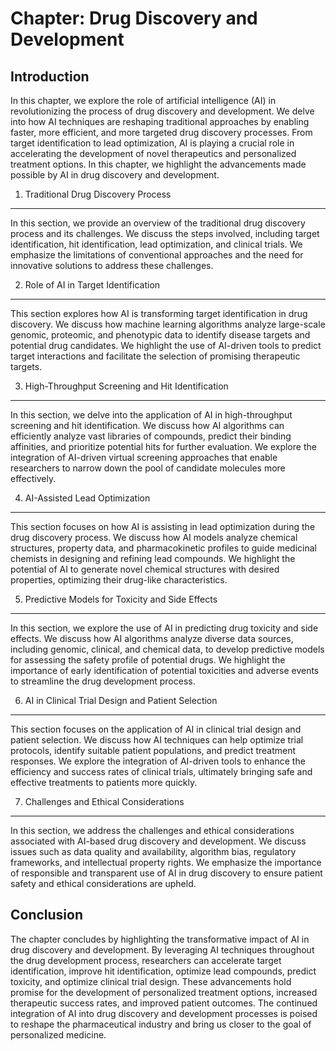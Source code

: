 Chapter: Drug Discovery and Development
=======================================

Introduction
------------

In this chapter, we explore the role of artificial intelligence (AI) in revolutionizing the process of drug discovery and development. We delve into how AI techniques are reshaping traditional approaches by enabling faster, more efficient, and more targeted drug discovery processes. From target identification to lead optimization, AI is playing a crucial role in accelerating the development of novel therapeutics and personalized treatment options. In this chapter, we highlight the advancements made possible by AI in drug discovery and development.

1. Traditional Drug Discovery Process
-------------------------------------

In this section, we provide an overview of the traditional drug discovery process and its challenges. We discuss the steps involved, including target identification, hit identification, lead optimization, and clinical trials. We emphasize the limitations of conventional approaches and the need for innovative solutions to address these challenges.

2. Role of AI in Target Identification
--------------------------------------

This section explores how AI is transforming target identification in drug discovery. We discuss how machine learning algorithms analyze large-scale genomic, proteomic, and phenotypic data to identify disease targets and potential drug candidates. We highlight the use of AI-driven tools to predict target interactions and facilitate the selection of promising therapeutic targets.

3. High-Throughput Screening and Hit Identification
---------------------------------------------------

In this section, we delve into the application of AI in high-throughput screening and hit identification. We discuss how AI algorithms can efficiently analyze vast libraries of compounds, predict their binding affinities, and prioritize potential hits for further evaluation. We explore the integration of AI-driven virtual screening approaches that enable researchers to narrow down the pool of candidate molecules more effectively.

4. AI-Assisted Lead Optimization
--------------------------------

This section focuses on how AI is assisting in lead optimization during the drug discovery process. We discuss how AI models analyze chemical structures, property data, and pharmacokinetic profiles to guide medicinal chemists in designing and refining lead compounds. We highlight the potential of AI to generate novel chemical structures with desired properties, optimizing their drug-like characteristics.

5. Predictive Models for Toxicity and Side Effects
--------------------------------------------------

In this section, we explore the use of AI in predicting drug toxicity and side effects. We discuss how AI algorithms analyze diverse data sources, including genomic, clinical, and chemical data, to develop predictive models for assessing the safety profile of potential drugs. We highlight the importance of early identification of potential toxicities and adverse events to streamline the drug development process.

6. AI in Clinical Trial Design and Patient Selection
----------------------------------------------------

This section focuses on the application of AI in clinical trial design and patient selection. We discuss how AI techniques can help optimize trial protocols, identify suitable patient populations, and predict treatment responses. We explore the integration of AI-driven tools to enhance the efficiency and success rates of clinical trials, ultimately bringing safe and effective treatments to patients more quickly.

7. Challenges and Ethical Considerations
----------------------------------------

In this section, we address the challenges and ethical considerations associated with AI-based drug discovery and development. We discuss issues such as data quality and availability, algorithm bias, regulatory frameworks, and intellectual property rights. We emphasize the importance of responsible and transparent use of AI in drug discovery to ensure patient safety and ethical considerations are upheld.

Conclusion
----------

The chapter concludes by highlighting the transformative impact of AI in drug discovery and development. By leveraging AI techniques throughout the drug development process, researchers can accelerate target identification, improve hit identification, optimize lead compounds, predict toxicity, and optimize clinical trial design. These advancements hold promise for the development of personalized treatment options, increased therapeutic success rates, and improved patient outcomes. The continued integration of AI into drug discovery and development processes is poised to reshape the pharmaceutical industry and bring us closer to the goal of personalized medicine.
